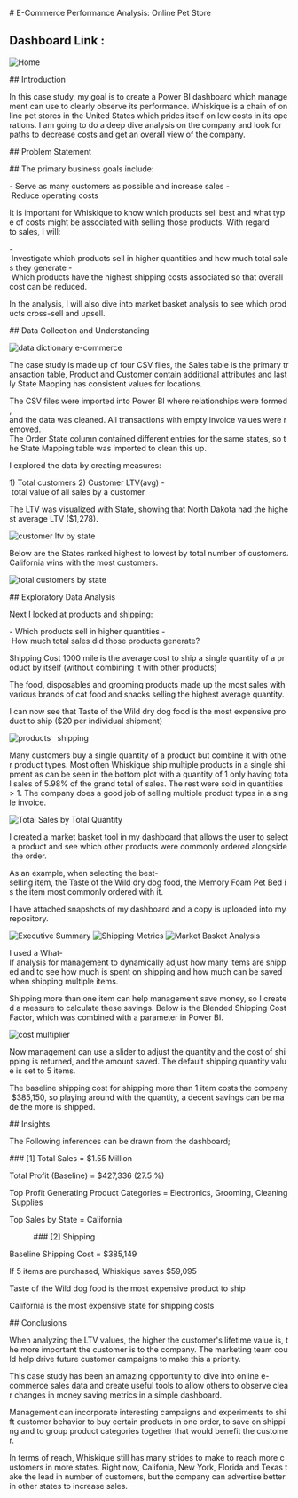 # E-Commerce Performance Analysis: Online Pet Store

## Dashboard Link : 

![Home](https://github.com/user-attachments/assets/906ccf6a-2101-434e-be89-348b01fc017d)

## Introduction

In this case study, my goal is to create a Power BI dashboard which management can use to clearly observe its performance. Whiskique is a chain of online pet stores in the United States which prides itself on low costs in its operations. I am going to do a deep dive analysis on the company and look for paths to decrease costs and get an overall view of the company.

## Problem Statement


## The primary business goals include:

- Serve as many customers as possible and increase sales
- Reduce operating costs

It is important for Whiskique to know which products sell best and what type of costs might be associated with selling those products. With regard to sales, I will:

- Investigate which products sell in higher quantities and how much total sales they generate
- Which products have the highest shipping costs associated so that overall cost can be reduced.

In the analysis, I will also dive into market basket analysis to see which products cross-sell and upsell. 


## Data Collection and Understanding

![data dictionary e-commerce](https://github.com/user-attachments/assets/5b747d97-28a2-4b94-9af7-33a1324a287d)

The case study is made up of four CSV files, the Sales table is the primary transaction table, Product and Customer contain additional attributes and lastly State Mapping has consistent values for locations.

The CSV files were imported into Power BI where relationships were formed, and the data was cleaned. All transactions with empty invoice values were removed.
The Order State column contained different entries for the same states, so the State Mapping table was imported to clean this up.

I explored the data by creating measures:

1) Total customers
2) Customer LTV(avg) - total value of all sales by a customer

The LTV was visualized with State, showing that North Dakota had the highest average LTV ($1,278). 

![customer ltv by state](https://github.com/user-attachments/assets/27ed9c0d-ac41-40a3-848d-411c662a0c78)

Below are the States ranked highest to lowest by total number of customers.
California wins with the most customers.

![total customers by state](https://github.com/user-attachments/assets/384e148b-cb6d-4fac-a38a-486a1f4bddb4)

## Exploratory Data Analysis

Next I looked at products and shipping:

- Which products sell in higher quantities
- How much total sales did those products generate?

Shipping Cost 1000 mile is the average cost to ship a single quantity of a product by itself (without combining it with other products)

The food, disposables and grooming products made up the most sales with various brands of cat food and snacks selling the highest average quantity.

I can now see that Taste of the Wild dry dog food is the most expensive product to ship ($20 per individual shipment)

![products   shipping](https://github.com/user-attachments/assets/8ec4224d-5263-49e3-9a2e-1144a2122e47)

Many customers buy a single quantity of a product but combine it with other product types. Most often Whiskique ship multiple products in a single shipment as can be seen in the bottom plot with a quantity of 1 only having total sales of 5.98% of the grand total of sales. The rest were sold in quantities > 1. The company does a good job of selling multiple product types in a single invoice.

![Total Sales by Total Quantity](https://github.com/user-attachments/assets/b7a35ebf-5d70-4aec-b355-8309cf219abf)

I created a market basket tool in my dashboard that allows the user to select a product and see which other products were commonly ordered alongside the order.

As an example, when selecting the best-selling item, the Taste of the Wild dry dog food, the Memory Foam Pet Bed is the item most commonly ordered with it.

I have attached snapshots of my dashboard and a copy is uploaded into my repository.

![Executive Summary](https://github.com/user-attachments/assets/2371e412-5a10-47ba-b078-90aae45922d6)
![Shipping Metrics](https://github.com/user-attachments/assets/20120ed8-b6e5-4169-b149-a5b3e6bb9650)
![Market Basket Analysis](https://github.com/user-attachments/assets/465c27ca-a27b-4a61-b874-c61c50dac5c2)

I used a What-If analysis for management to dynamically adjust how many items are shipped and to see how much is spent on shipping and how much can be saved when shipping multiple items.

Shipping more than one item can help management save money, so I created a measure to calculate these savings. Below is the Blended Shipping Cost Factor, which was combined with a parameter in Power BI.

![cost multiplier](https://github.com/user-attachments/assets/9e2f76fa-3411-4e52-b360-4df56d2bef24)

Now management can use a slider to adjust the quantity and the cost of shipping is returned, and the amount saved. The default shipping quantity value is set to 5 items. 

The baseline shipping cost for shipping more than 1 item costs the company $385,150, so playing around with the quantity, a decent savings can be made the more is shipped.


## Insights


The Following inferences can be drawn from the dashboard;

### [1] Total Sales = $1.55 Million

Total Profit (Baseline) = $427,336 (27.5 %)

Top Profit Generating Product Categories = Electronics, Grooming, Cleaning Supplies

Top Sales by State = California

          
### [2] Shipping

Baseline Shipping Cost = $385,149 

If 5 items are purchased, Whiskique saves $59,095

Taste of the Wild dog food is the most expensive product to ship

California is the most expensive state for shipping costs


## Conclusions

When analyzing the LTV values, the higher the customer's lifetime value is, the more important the customer is to the company. The marketing team could help drive future customer campaigns to make this a priority.

This case study has been an amazing opportunity to dive into online e-commerce sales data and create useful tools to allow others to observe clear changes in money saving metrics in a simple dashboard. 

Management can incorporate interesting campaigns and experiments to shift customer behavior to buy certain products in one order, to save on shipping and to group product categories together that would benefit the customer.

In terms of reach, Whiskique still has many strides to make to reach more customers in more states. Right now, Califonia, New York, Florida and Texas take the lead in number of customers, but the company can advertise better in other states to increase sales.
